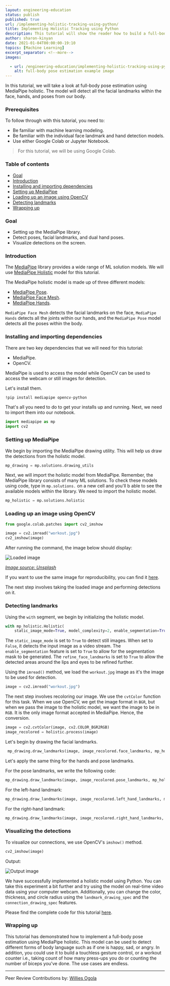 ```yaml
---
layout: engineering-education
status: publish
published: true
url: /implementing-holistic-tracking-using-python/
title: Implementing Holistic Tracking using Python
description: This tutorial will show the reader how to build a full-body pose estimation using MediaPipe holistic. The model will detect all the facial landmarks within the face, hands, and poses from our body. 
author: sharon-kinyan
date: 2021-01-04T00:00:00-19:10
topics: [Machine Learning]
excerpt_separator: <!--more-->
images:

  - url: /engineering-education/implementing-holistic-tracking-using-python/hero.png
    alt: full-body pose estimation example image 
---
```

In this tutorial, we will take a look at full-body pose estimation using MediaPipe holistic. The model will detect all the facial landmarks within the face, hands, and poses from our body. 
<!--more-->

### Prerequisites
To follow through with this tutorial, you need to:
- Be familiar with machine learning modeling.
- Be familiar with the individual face landmark and hand detection models.
- Use either Google Colab or Jupyter Notebook.
> For this tutorial, we will be using Google Colab.  

### Table of contents
- [Goal](#goal)
- [Introduction](#introduction)
- [Installing and importing dependencies](#installing-and-importing-dependencies)
- [Setting up MediaPipe](#setting-up-mediapipe)
- [Loading up an image using OpenCV](#loading-up-an-image-using-opencv)
- [Detecting landmarks](#detecting-landmarks)
- [Wrapping up](#wrapping-up)

### Goal 
- Setting up the MediaPipe library.
- Detect poses, facial landmarks, and dual hand poses.
- Visualize detections on the screen. 

### Introduction
The [MediaPipe](https://google.github.io/mediapipe/) library provides a wide range of ML solution models. We will use [MediaPipe Holistic](https://google.github.io/mediapipe/solutions/holistic) model for this tutorial.

The MediaPipe holistic model is made up of three different models:
- [MediaPipe Pose](https://google.github.io/mediapipe/solutions/pose.html).
- [MediaPipe Face Mesh](https://google.github.io/mediapipe/solutions/face_mesh.html).
- [MediaPipe Hands](https://google.github.io/mediapipe/solutions/hands.html).

`MediaPipe Face Mesh` detects the facial landmarks on the face, `MediaPipe Hands` detects all the joints within our hands, and the `MediaPipe Pose` model detects all the poses within the body.

### Installing and importing dependencies
There are two key dependencies that we will need for this tutorial:
- MediaPipe. 
- OpenCV. 

MediaPipe is used to access the model while OpenCV can be used to access the webcam or still images for detection.

Let's install them.

```bash
!pip install mediapipe opencv-python
```
That's all you need to do to get your installs up and running. Next, we need to import them into our notebook.

```python
import mediapipe as mp
import cv2
```
### Setting up MediaPipe
We begin by importing the MediaPipe drawing utility. This will help us draw the detections from the holistic model.

```python
mp_drawing = mp.solutions.drawing_utils
```
Next, we will import the holistic model from MediaPipe. Remember, the MediaPipe library consists of many ML solutions. To check these models using code, type in `mp.solutions.` on a new cell and you'll b able to see the available models within the library. We need to import the holistic model. 

```python
mp_holistic = mp.solutions.holistic
```
### Loading up an image using OpenCV

```python
from google.colab.patches import cv2_imshow

image = cv2.imread("workout.jpg")
cv2_imshow(image)
```
After running the command, the image below should display:

![Loaded image](/engineering-education/a-3d-object-detection-solution-for-everyday-objects/workout.jpg)

*[Image source: Unsplash](https://unsplash.com/photos/n6gnCa77Urc)*

If you want to use the same image for reproducibility, you can find it [here](https://unsplash.com/photos/n6gnCa77Urc).

The next step involves taking the loaded image and performing detections on it.

### Detecting landmarks
Using the `with` segment, we begin by initializing the holistic model.

```python
with mp_holistic.Holistic(
    static_image_mode=True, model_complexity=2, enable_segmentation=True, refine_face_landmarks=True) as holistic:
```    
The `static_image_mode` is set to `True` to detect still images. When set to `False`, it detects the input image as a video stream. The `enable_segmentation` feature is set to `True` to allow for the segmentation mask to be generated. The `refine_face_landmarks` is set to `True` to allow the detected areas around the lips and eyes to be refined further.

Using the `imread()` method, we load the `workout.jpg` image as it's the image to be used for detection.

```python
image = cv2.imread("workout.jpg")
```
The next step involves recoloring our image. We use the `cvtColor` function for this task. When we use OpenCV, we get the image format in `BGR`, but when we pass the image to the holistic model, we want the image to be in `RGB`. It is the only image format accepted in MediaPipe. Hence, the conversion.  

```python
image = cv2.cvtColor(image, cv2.COLOR_BGR2RGB)
image_recolored = holistic.process(image)
```
Let's begin by drawing the facial landmarks.

```python
 mp_drawing.draw_landmarks(image, image_recolored.face_landmarks, mp_holistic.FACE_CONNECTIONS)
```
Let's apply the same thing for the hands and pose landmarks.

For the pose landmarks, we write the following code:

```python
mp_drawing.draw_landmarks(image, image_recolored.pose_landmarks, mp_holistic.POSE_CONNECTIONS)
```

For the left-hand landmark:

```python
mp_drawing.draw_landmarks(image, image_recolored.left_hand_landmarks, mp_holistic.HAND_CONNECTIONS)
```

For the right-hand landmark:

```python
mp_drawing.draw_landmarks(image, image_recolored.right_hand_landmarks, mp_holistic.HAND_CONNECTIONS)
```

### Visualizing the detections
To visualize our connections, we use OpenCV's `imshow()` method.

```python
cv2_imshow(image)
```
Output:

![Output image](/engineering-education/a-3d-object-detection-solution-for-everyday-objects/output.jpg)

We have successfully implemented a holistic model using Python. You can take this experiment a bit further and try using the model on real-time video data using your computer webcam. Additionally, you can change the color, thickness, and circle radius using the `landmark_drawing_spec` and the `connection_drawing_spec` features.

Please find the complete code for this tutorial [here](https://colab.research.google.com/drive/1E6mgVlRgYTpPRwgVf85nTznw065gR-H-?usp=sharing).

### Wrapping up
This tutorial has demonstrated how to implement a full-body pose estimation using MediaPipe holistic. This model can be used to detect different forms of body language such as if one is happy, sad, or angry. In addition, you could use it to build a touchless gesture control, or a workout counter i.e., taking count of how many press-ups you do or counting the number of biceps you've done. The use cases are endless.

---
Peer Review Contributions by: [Willies Ogola](/engineering-education/authors/willies-ogola/)
